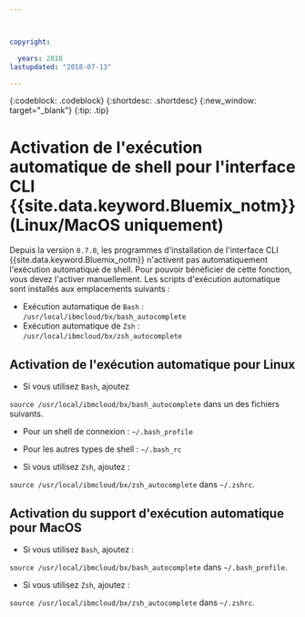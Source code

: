 ```yaml
---



copyright:

  years: 2018
lastupdated: "2018-07-13"

---
```


{:codeblock: .codeblock} 
{:shortdesc: .shortdesc}
{:new_window: target="_blank"}
{:tip: .tip}

# Activation de l'exécution automatique de shell pour l'interface CLI {{site.data.keyword.Bluemix_notm}} (Linux/MacOS uniquement)

Depuis la version `0.7.0`, les programmes d'installation de l'interface CLI {{site.data.keyword.Bluemix_notm}} n'activent pas automatiquement l'exécution automatique de shell. Pour pouvoir bénéficier de cette fonction, vous devez l'activer manuellement. Les scripts d'exécution automatique sont installés aux emplacements suivants :

* Exécution automatique de `Bash` : `/usr/local/ibmcloud/bx/bash_autocomplete`
* Exécution automatique de `Zsh` : `/usr/local/ibmcloud/bx/zsh_autocomplete`

## Activation de l'exécution automatique pour Linux

* Si vous utilisez `Bash`, ajoutez 

`source /usr/local/ibmcloud/bx/bash_autocomplete` dans un des fichiers suivants. 

  * Pour un shell de connexion : `~/.bash_profile`
  * Pour les autres types de shell : `~/.bash_rc`
  
* Si vous utilisez `Zsh`, ajoutez : 

`source /usr/local/ibmcloud/bx/zsh_autocomplete` dans `~/.zshrc`.

## Activation du support d'exécution automatique pour MacOS

* Si vous utilisez `Bash`, ajoutez : 

`source /usr/local/ibmcloud/bx/bash_autocomplete` dans `~/.bash_profile`.
* Si vous utilisez `Zsh`, ajoutez : 

`source /usr/local/ibmcloud/bx/zsh_autocomplete` dans `~/.zshrc`.
